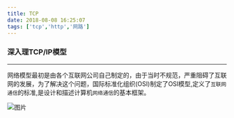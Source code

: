 ```yaml
---
title: TCP
date: 2018-08-08 16:25:07
tags: ['tcp','http','网路']
---
```

### 深入理TCP/IP模型
----
网络模型最初是由各个互联网公司自己制定的，由于当时不规范，严重阻碍了互联网的发展，为了解决这个问题，国际标准化组织(OSI)制定了OSI模型,定义了`互联网通信`的标准,是设计和描述计算机`网络通信`的基本框架。

![图片](osi7层模型.jpg)



